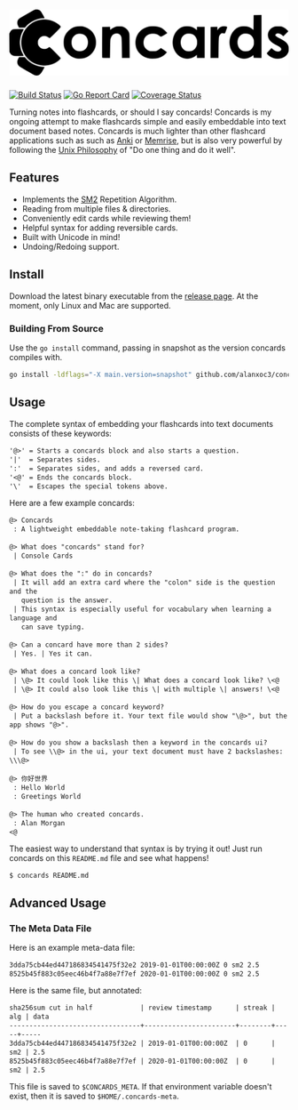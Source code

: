 <!-- @> Who is the coolest person in the world? | You are :D. | Have a great day! <@ -->
# <img src="logo.svg" />

[![Build Status](https://travis-ci.org/alanxoc3/concards.svg?branch=master)](https://travis-ci.org/alanxoc3/concards)
[![Go Report Card](https://goreportcard.com/badge/github.com/alanxoc3/concards)](https://goreportcard.com/report/github.com/alanxoc3/concards)
[![Coverage Status](https://coveralls.io/repos/github/alanxoc3/concards/badge.svg?branch=master)](https://coveralls.io/github/alanxoc3/concards?branch=master)

Turning notes into flashcards, or should I say concards! Concards is my ongoing
attempt to make flashcards simple and easily embeddable into text document
based notes. Concards is much lighter than other flashcard applications such as
such as [Anki](https://apps.ankiweb.net/) or
[Memrise](https://www.memrise.com/), but is also very powerful by following the
[Unix Philosophy](https://en.wikipedia.org/wiki/Unix_philosophy) of "Do one
thing and do it well".

## Features
- Implements the [SM2](https://www.supermemo.com/english/ol/sm2.htm) Repetition Algorithm.
- Reading from multiple files & directories.
- Conveniently edit cards while reviewing them!
- Helpful syntax for adding reversible cards.
- Built with Unicode in mind!
- Undoing/Redoing support.

## Install
Download the latest binary executable from the [release
page](https://github.com/alanxoc3/concards/releases). At the moment, only Linux
and Mac are supported.

### Building From Source
Use the `go install` command, passing in snapshot as the version concards
compiles with.
``` bash
go install -ldflags="-X main.version=snapshot" github.com/alanxoc3/concards
```

## Usage
The complete syntax of embedding your flashcards into text documents consists
of these keywords:
```
'@>' = Starts a concards block and also starts a question.
'|'  = Separates sides.
':'  = Separates sides, and adds a reversed card.
'<@' = Ends the concards block.
'\'  = Escapes the special tokens above.
```

Here are a few example concards:
```
@> Concards
 : A lightweight embeddable note-taking flashcard program.

@> What does "concards" stand for?
 | Console Cards

@> What does the ":" do in concards?
 | It will add an extra card where the "colon" side is the question and the
   question is the answer.
 | This syntax is especially useful for vocabulary when learning a language and
   can save typing.

@> Can a concard have more than 2 sides?
 | Yes. | Yes it can.

@> What does a concard look like?
 | \@> It could look like this \| What does a concard look like? \<@
 | \@> It could also look like this \| with multiple \| answers! \<@

@> How do you escape a concard keyword?
 | Put a backslash before it. Your text file would show "\@>", but the app shows "@>".

@> How do you show a backslash then a keyword in the concards ui?
 | To see \\@> in the ui, your text document must have 2 backslashes: \\\@>

@> 你好世界
 : Hello World
 : Greetings World

@> The human who created concards.
 : Alan Morgan
<@
```

The easiest way to understand that syntax is by trying it out! Just run
concards on this `README.md` file and see what happens!
``` bash
$ concards README.md
```

## Advanced Usage
### The Meta Data File
Here is an example meta-data file:
```
3dda75cb44ed447186834541475f32e2 2019-01-01T00:00:00Z 0 sm2 2.5
8525b45f883c05eec46b4f7a88e7f7ef 2020-01-01T00:00:00Z 0 sm2 2.5
```

Here is the same file, but annotated:
```
sha256sum cut in half            | review timestamp      | streak | alg | data
---------------------------------+-----------------------+--------+-----+-----
3dda75cb44ed447186834541475f32e2 | 2019-01-01T00:00:00Z  | 0      | sm2 | 2.5
8525b45f883c05eec46b4f7a88e7f7ef | 2020-01-01T00:00:00Z  | 0      | sm2 | 2.5
```

This file is saved to `$CONCARDS_META`. If that environment variable doesn't
exist, then it is saved to `$HOME/.concards-meta`.
